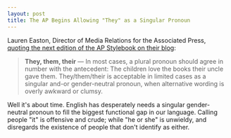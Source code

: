 ```yaml
---
layout: post
title: The AP Begins Allowing "They" as a Singular Pronoun
---
```


Lauren Easton, Director of Media Relations for the Associated Press, [quoting the next edition of the AP Stylebook on their blog][1]:

> **They, them, their** — In most cases, a plural pronoun should agree in number with the antecedent: The children love the books their uncle gave them. They/them/their is acceptable in limited cases as a singular and-or gender-neutral pronoun, when alternative wording is overly awkward or clumsy. 

Well it's about time. English has desperately needs a singular gender-neutral pronoun to fill the biggest functional gap in our language. Calling people "it" is offensive and crude; while "he or she" is unwieldy, and disregards the existence of people that don't identify as either.

[1]: https://blog.ap.org/products-and-services/making-a-case-for-a-singular-they
